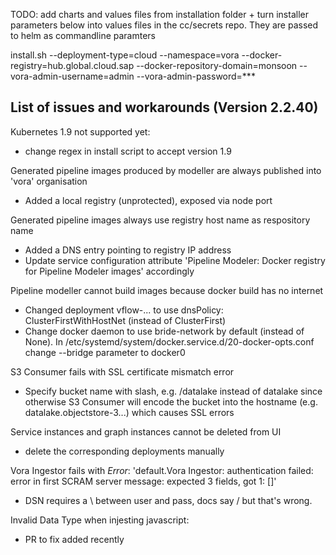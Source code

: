 TODO: add charts and values files from installation folder + turn installer parameters below into values files in the cc/secrets repo. They are passed to helm as commandline paramters

install.sh  --deployment-type=cloud --namespace=vora --docker-registry=hub.global.cloud.sap --docker-repository-domain=monsoon --vora-admin-username=admin --vora-admin-password=***

List of issues and workarounds (Version 2.2.40)
-----------------------------------------------

Kubernetes 1.9 not supported yet:
* change regex in install script to accept version 1.9

Generated pipeline images produced by modeller are always published into 'vora' organisation
* Added a local registry (unprotected), exposed via node port

Generated pipeline images always use registry host name as respository name
* Added a DNS entry pointing to registry IP address 
* Update service configuration attribute 'Pipeline Modeler: Docker registry for Pipeline Modeler images' accordingly

Pipeline modeller cannot build images because docker build has no internet
* Changed deployment vflow-... to use dnsPolicy: ClusterFirstWithHostNet (instead of ClusterFirst)
* Change docker daemon to use bride-network by default (instead of None). In /etc/systemd/system/docker.service.d/20-docker-opts.conf
change --bridge parameter to docker0

S3 Consumer fails with SSL certificate mismatch error 
* Specify bucket name with slash, e.g. /datalake instead of datalake since otherwise S3 Consumer will encode the bucket into the hostname (e.g. datalake.objectstore-3...) which causes SSL errors

Service instances and graph instances cannot be deleted from UI
* delete the corresponding deployments manually

Vora Ingestor fails with *Error*: 'default.Vora Ingestor: authentication failed: error in first SCRAM server message: expected 3 fields, got 1: []'
* DSN requires a \ between user and pass, docs say / but that's wrong.

Invalid Data Type when injesting javascript: 
* PR to fix added recently
